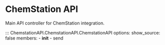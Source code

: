 # ChemStation API

Main API controller for ChemStation integration.

::: ChemstationAPI.ChemstationAPI.ChemstationAPI
    options:
      show_source: false
      members:
        - __init__
        - send